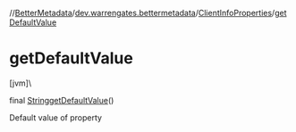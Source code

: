 //[BetterMetadata](../../../index.md)/[dev.warrengates.bettermetadata](../index.md)/[ClientInfoProperties](index.md)/[getDefaultValue](get-default-value.md)

# getDefaultValue

[jvm]\

final [String](https://docs.oracle.com/javase/8/docs/api/java/lang/String.html)[getDefaultValue](get-default-value.md)()

Default value of property
